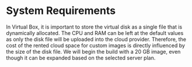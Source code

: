 # System Requirements

In Virtual Box, it is important to store the virtual disk as a single file that is dynamically allocated. The CPU and RAM can be left at the default values as only the disk file will be uploaded into the cloud provider. Therefore, the cost of the rented cloud space for custom images is directly influenced by the size of the disk file. We will begin the build with a 20 GB image, even though it can be expanded based on the selected server plan.
